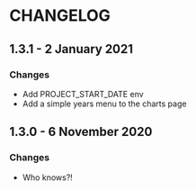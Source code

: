# CHANGELOG

## 1.3.1 - 2 January 2021

### Changes
- Add PROJECT_START_DATE env
- Add a simple years menu to the charts page

## 1.3.0 - 6 November 2020

### Changes
- Who knows?!
